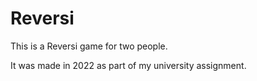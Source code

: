# Reversi

This is a Reversi game for two people.

It was made in 2022 as part of my university assignment.